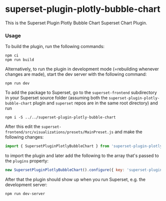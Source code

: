 # superset-plugin-plotly-bubble-chart

This is the Superset Plugin Plotly Bubble Chart Superset Chart Plugin.

### Usage

To build the plugin, run the following commands:

```
npm ci
npm run build
```

Alternatively, to run the plugin in development mode (=rebuilding whenever changes are made), start the dev server with the following command:

```
npm run dev
```

To add the package to Superset, go to the `superset-frontend` subdirectory in your Superset source folder (assuming both the `superset-plugin-plotly-bubble-chart` plugin and `superset` repos are in the same root directory) and run
```
npm i -S ../../superset-plugin-plotly-bubble-chart
```

After this edit the `superset-frontend/src/visualizations/presets/MainPreset.js` and make the following changes:

```js
import { SupersetPluginPlotlyBubbleChart } from 'superset-plugin-plotly-bubble-chart';
```

to import the plugin and later add the following to the array that's passed to the `plugins` property:
```js
new SupersetPluginPlotlyBubbleChart().configure({ key: 'superset-plugin-plotly-bubble-chart' }),
```

After that the plugin should show up when you run Superset, e.g. the development server:

```
npm run dev-server
```
